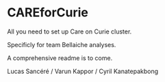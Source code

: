 # CAREforCurie
All you need to set up Care on Curie cluster. 

Specificly for team Bellaiche analyses.

A comprehensive readme is to come.

Lucas Sancéré / Varun Kappor / Cyril Kanatepakbong 


